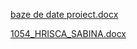 [baze de date proiect.docx](https://github.com/user-attachments/files/19753122/baze.de.date.proiect.docx)



[1054_HRISCA_SABINA.docx](https://github.com/user-attachments/files/19753990/1054_HRISCA_SABINA.docx)
